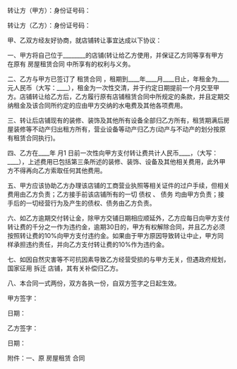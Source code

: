 
 


转让方（甲方）：身份证号码：


转让方（乙方）：身份证号码：


甲、乙双方经友好协商，就店铺转让事宜达成以下协议：


一、甲方将自己位于________的店铺(转让给乙方使用，并保证乙方同等享有甲方在原有
房屋租赁合同
中所享有的权利与义务。


二、乙方与甲方已签订了
租赁合同
，租期到____年____月____日止，年租金为____元人民币（大写：____），租金为一次性交清，并于约定日期提前一个月交至甲方。店铺转让给乙方后，乙方履行原有店铺租赁合同中所规定的条款，并且定期交纳租金及该合同所约定的应由甲方交纳的水电费及其他各项费用。


三、转让后店铺现有的装修、装饰及其他所有设备全部归乙方所有，租赁期满后房屋装修等不动产归出租方所有，营业设备等动产归乙方(动产与不动产的划分按原有租赁合同执行)。


四、乙方在____年 月1 日前一次性向甲方支付转让费共计人民币____，（大写：____），上述费用已包括第三条所述的装修、装饰、设备及其他相关费用，此外甲方不得再向乙方索取任何其他费用。


五、甲方应该协助乙方办理该店铺的工商营业执照等相关证件的过户手续，但相关费用由乙方负责；乙方接手前该店铺所有的一切
债权
、
债务
均由甲方负责；接手后的一切经营行为及产生的债权、债务由乙方负责。


六、如乙方逾期交付转让金，除甲方交铺日期相应顺延外，乙方应每日向甲方支付转让费的千分之一作为违约金，逾期30日的，甲方有权解除合同，并且乙方必须按照转让费的10%向甲方支付违约金。如果由于甲方原因导致转让中止，甲方同样承担违约责任，并向乙方支付转让费的10%作为违约金。


七、如因自然灾害等不可抗因素导致乙方经营受损的与甲方无关，但遇政府规划，国家征用
拆迁
店铺，其有关补偿归乙方。


八、本合同一式两份，双方各执一份，自双方签字之日起生效。


甲方签字：


日期：


乙方签字：


日期：


附件：一、原
房屋租赁
合同
 


 

 
 
 
 
 
  


  
 

  


  


  
 
 
 
 

